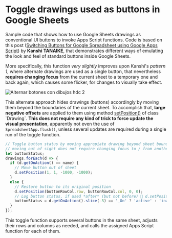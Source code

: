 # Toggle drawings used as buttons in Google Sheets

Sample code that shows how to use Google Sheets drawings as conventional UI buttons to invoke Apps Script functions. Code is based on this post ([Switching Buttons for Google Spreadsheet using Google Apps Script](https://tanaikech.github.io/2020/07/27/switching-buttons-for-google-spreadsheet-using-google-apps-script/)) by **Kanshi TANAIKE**, that demonstrates different ways of emulating the look and feel of standard buttons inside Google Sheets.

More specifically, this function _very slightly_ improves upon Kanshi's _pattern 1_, where alternate drawings are used as a single button, that nevertheless **requires changing focus** from the current sheet to a temporary one and back again, which causes some flicker, for changes to visually take effect.

![Alternar botones con dibujos hdc 2](https://user-images.githubusercontent.com/12829262/103149947-fa861d00-476e-11eb-8ab3-7865e6aa1319.gif)

This alternate approach hides drawings (buttons) accordingly by moving them beyond the boundaries of the current sheet. To accomplish that, **large negative offsets** are applied to them using method [setPosition()](https://developers.google.com/apps-script/reference/spreadsheet/drawing#setPosition(Integer,Integer,Integer,Integer)) of class `Drawing`. **This does not require any kind of trick to force update the visual presentation**, apparently not even the use of `SpreadsheetApp.flush()`, unless several updates are required during a single run of the toggle function.

```javascript
// Toggle button status by moving appropiate drawing beyond sheet bounds before processing,
// moving out of sight does not require changing focus to / from another sheet to refresh!
let buttonStatus;
drawings.forEach(d => {
  if (d.getOnAction() == name) {
    // Move button out of sheet
    d.setPosition(1, 1, -1000, -1000);
  }
  else {
    // Restore button to its original position
    d.setPosition(buttonRowCol.row, buttonRowCol.col, 0, 0);
    // Log button status, if used *after* (but not before) 🤔 d.setPosition() in if-branch above some flicker manifests! 
    buttonStatus = d.getOnAction().slice(-3) == '_On' ? 'active' : 'inactive';
  }
});
```

This toggle function supports several buttons in the same sheet, adjusts their rows and columns as needed, and calls the assigned Apps Script function for each of them.
